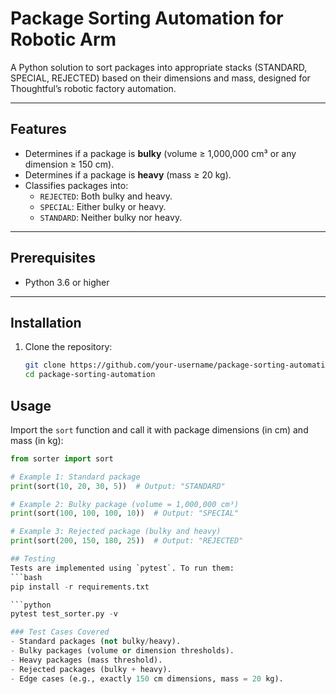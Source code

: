 # Package Sorting Automation for Robotic Arm

A Python solution to sort packages into appropriate stacks (STANDARD, SPECIAL, REJECTED) based on their dimensions and mass, designed for Thoughtful’s robotic factory automation.

---

## Features
- Determines if a package is **bulky** (volume ≥ 1,000,000 cm³ or any dimension ≥ 150 cm).
- Determines if a package is **heavy** (mass ≥ 20 kg).
- Classifies packages into:
  - `REJECTED`: Both bulky and heavy.
  - `SPECIAL`: Either bulky or heavy.
  - `STANDARD`: Neither bulky nor heavy.

---

## Prerequisites
- Python 3.6 or higher

---

## Installation
1. Clone the repository:
   ```bash
   git clone https://github.com/your-username/package-sorting-automation.git
   cd package-sorting-automation

## Usage
Import the `sort` function and call it with package dimensions (in cm) and mass (in kg):
   ```python
   from sorter import sort

   # Example 1: Standard package
   print(sort(10, 20, 30, 5))  # Output: "STANDARD"

   # Example 2: Bulky package (volume = 1,000,000 cm³)
   print(sort(100, 100, 100, 10))  # Output: "SPECIAL"

   # Example 3: Rejected package (bulky and heavy)
   print(sort(200, 150, 180, 25))  # Output: "REJECTED"

## Testing
Tests are implemented using `pytest`. To run them:
   ```bash
   pip install -r requirements.txt

   ```python
   pytest test_sorter.py -v

### Test Cases Covered
- Standard packages (not bulky/heavy).
- Bulky packages (volume or dimension thresholds).
- Heavy packages (mass threshold).
- Rejected packages (bulky + heavy).
- Edge cases (e.g., exactly 150 cm dimensions, mass = 20 kg).

